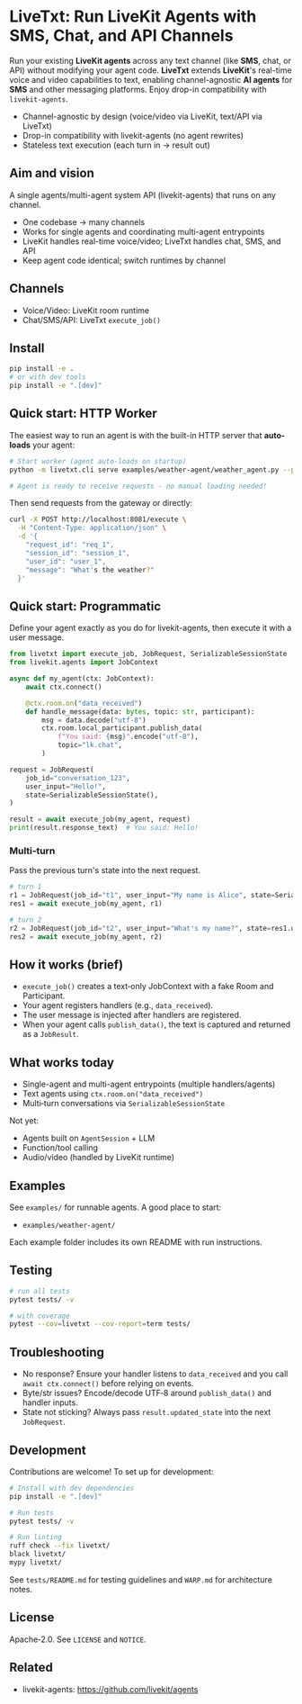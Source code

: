 # LiveTxt: Run LiveKit Agents with SMS, Chat, and API Channels

Run your existing **LiveKit agents** across any text channel (like **SMS**, chat, or API) without modifying your agent code. **LiveTxt** extends **LiveKit**'s real-time voice and video capabilities to text, enabling channel-agnostic **AI agents** for **SMS** and other messaging platforms. Enjoy drop-in compatibility with `livekit-agents`.

- Channel-agnostic by design (voice/video via LiveKit, text/API via LiveTxt)
- Drop-in compatibility with livekit-agents (no agent rewrites)
- Stateless text execution (each turn in → result out)

## Aim and vision

A single agents/multi-agent system API (livekit-agents) that runs on any channel.

- One codebase → many channels
- Works for single agents and coordinating multi-agent entrypoints
- LiveKit handles real-time voice/video; LiveTxt handles chat, SMS, and API
- Keep agent code identical; switch runtimes by channel

## Channels

- Voice/Video: LiveKit room runtime
- Chat/SMS/API: LiveTxt `execute_job()`

## Install

```bash
pip install -e .
# or with dev tools
pip install -e ".[dev]"
```

## Quick start: HTTP Worker

The easiest way to run an agent is with the built-in HTTP server that **auto-loads** your agent:

```bash
# Start worker (agent auto-loads on startup)
python -m livetxt.cli serve examples/weather-agent/weather_agent.py --port 8081

# Agent is ready to receive requests - no manual loading needed!
```

Then send requests from the gateway or directly:

```bash
curl -X POST http://localhost:8081/execute \
  -H "Content-Type: application/json" \
  -d '{
    "request_id": "req_1",
    "session_id": "session_1",
    "user_id": "user_1",
    "message": "What's the weather?"
  }'
```

## Quick start: Programmatic

Define your agent exactly as you do for livekit-agents, then execute it with a user message.

```python
from livetxt import execute_job, JobRequest, SerializableSessionState
from livekit.agents import JobContext

async def my_agent(ctx: JobContext):
    await ctx.connect()

    @ctx.room.on("data_received")
    def handle_message(data: bytes, topic: str, participant):
        msg = data.decode("utf-8")
        ctx.room.local_participant.publish_data(
            f"You said: {msg}".encode("utf-8"),
            topic="lk.chat",
        )

request = JobRequest(
    job_id="conversation_123",
    user_input="Hello!",
    state=SerializableSessionState(),
)

result = await execute_job(my_agent, request)
print(result.response_text)  # You said: Hello!
```

### Multi‑turn

Pass the previous turn's state into the next request.

```python
# turn 1
r1 = JobRequest(job_id="t1", user_input="My name is Alice", state=SerializableSessionState())
res1 = await execute_job(my_agent, r1)

# turn 2
r2 = JobRequest(job_id="t2", user_input="What's my name?", state=res1.updated_state)
res2 = await execute_job(my_agent, r2)
```

## How it works (brief)

- `execute_job()` creates a text‑only JobContext with a fake Room and Participant.
- Your agent registers handlers (e.g., `data_received`).
- The user message is injected after handlers are registered.
- When your agent calls `publish_data()`, the text is captured and returned as a `JobResult`.

## What works today

- Single-agent and multi-agent entrypoints (multiple handlers/agents)
- Text agents using `ctx.room.on("data_received")`
- Multi‑turn conversations via `SerializableSessionState`

Not yet:
- Agents built on `AgentSession` + LLM
- Function/tool calling
- Audio/video (handled by LiveKit runtime)

## Examples

See `examples/` for runnable agents. A good place to start:
- `examples/weather-agent/`

Each example folder includes its own README with run instructions.

## Testing

```bash
# run all tests
pytest tests/ -v

# with coverage
pytest --cov=livetxt --cov-report=term tests/
```

## Troubleshooting

- No response? Ensure your handler listens to `data_received` and you call `await ctx.connect()` before relying on events.
- Byte/str issues? Encode/decode UTF‑8 around `publish_data()` and handler inputs.
- State not sticking? Always pass `result.updated_state` into the next `JobRequest`.

## Development

Contributions are welcome! To set up for development:

```bash
# Install with dev dependencies
pip install -e ".[dev]"

# Run tests
pytest tests/ -v

# Run linting
ruff check --fix livetxt/
black livetxt/
mypy livetxt/
```

See `tests/README.md` for testing guidelines and `WARP.md` for architecture notes.

## License

Apache‑2.0. See `LICENSE` and `NOTICE`.

## Related

- livekit-agents: https://github.com/livekit/agents
